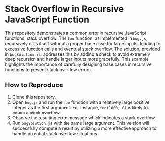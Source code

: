 # Stack Overflow in Recursive JavaScript Function

This repository demonstrates a common error in recursive JavaScript functions: stack overflow. The `foo` function, as implemented in `bug.js`, recursively calls itself without a proper base case for large inputs, leading to excessive function calls and eventual stack overflow.  The solution, provided in `bugSolution.js`, addresses this by adding a check to avoid extremely deep recursion and handle larger inputs more gracefully. This example highlights the importance of carefully designing base cases in recursive functions to prevent stack overflow errors.

## How to Reproduce

1. Clone this repository.
2. Open `bug.js` and run the `foo` function with a relatively large positive integer as the first argument.  For instance, `foo(1000, 0)` is likely to cause a stack overflow. 
3. Observe the resulting error message which indicates a stack overflow. 
4. Run `bugSolution.js` with the same large argument. This version will successfully compute a result by utilizing a more effective approach to handle potential stack overflow situations. 